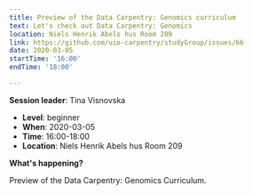 ```yaml
---
title: Preview of the Data Carpentry: Genomics curriculum
text: Let's check out Data Carpentry: Genomics
location: Niels Henrik Abels hus Room 209
link: https://github.com/uio-carpentry/studyGroup/issues/66
date: 2020-03-05
startTime: '16:00'
endTime: '18:00'

---
```


**Session leader**: Tina Visnovska


- **Level**: beginner
- **When**: 2020-03-05
- **Time**: 16:00-18:00
- **Location**:  Niels Henrik Abels hus Room 209

**What's happening?**

Preview of the Data Carpentry: Genomics Curriculum.
